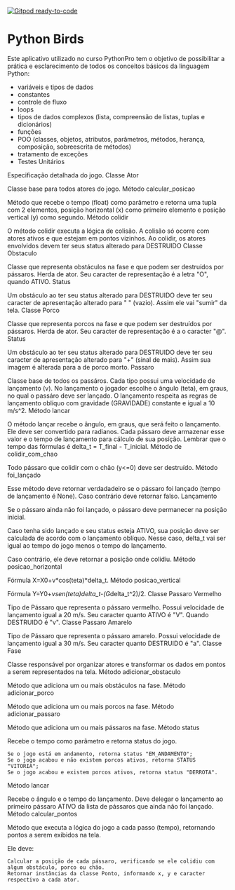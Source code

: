 [![Gitpod ready-to-code](https://img.shields.io/badge/Gitpod-ready--to--code-blue?logo=gitpod)](https://gitpod.io/#https://github.com/pythonprobr/pythonbirds)

Python Birds
===========

Este aplicativo  utilizado no curso PythonPro tem o objetivo de possibilitar a  prática e
esclarecimento de todos os conceitos básicos  da linguagem Python:
* variáveis e tipos de dados
* constantes
* controle de fluxo
* loops
* tipos de dados complexos (lista, compreensão de listas, tuplas e dicionários)
* funções
* POO (classes, objetos, atributos, parâmetros, métodos, herança, composição, sobreescrita de métodos)
* tratamento de exceções
* Testes Unitários


Especificação detalhada do jogo.
Classe Ator

Classe base para todos atores do jogo.
Método calcular_posicao

Método que recebe o tempo (float) como parâmetro e retorna uma tupla com 2 elementos, posição horizontal (x) como primeiro elemento e posição vertical (y) como segundo.
Método colidir

O método colidir executa a lógica de colisão. A colisão só ocorre com atores ativos e que estejam em pontos vizinhos. Ao colidir, os atores envolvidos devem ter seus status alterado para DESTRUIDO
Classe Obstaculo

Classe que representa obstáculos na fase e que podem ser destruídos por pássaros. Herda de ator. Seu caracter de representação é a letra "O", quando ATIVO.
Status

Um obstáculo ao ter seu status alterado para DESTRUIDO deve ter seu caracter de apresentação alterado para " " (vazio). Assim ele vai "sumir" da tela.
Classe Porco

Classe que representa porcos na fase e que podem ser destruídos por pássaros. Herda de ator. Seu caracter de representação é a o caracter "@".
Status

Um obstáculo ao ter seu status alterado para DESTRUIDO deve ter seu caracter de apresentação alterado para "+" (sinal de mais). Assim sua imagem é alterada para a de porco morto.
Passaro

Classe base de todos os passáros. Cada tipo possui uma velocidade de lançamento (v). No lançamento o jogador escolhe o ângulo (teta), em graus, no qual o passáro deve ser lançado. O lançamento respeita as regras de lançamento oblíquo com gravidade (GRAVIDADE) constante e igual a 10 m/s^2.
Método lancar

O método lançar recebe o ângulo, em graus, que será feito o lançamento. Ele deve ser convertido para radianos. Cada pássaro deve armazenar esse valor e o tempo de lançamento para cálculo de sua posíção. Lembrar que o tempo das fórmulas é delta_t = T_final - T_inicial.
Método de colidir_com_chao

Todo pássaro que colidir com o chão (y<=0) deve ser destruído.
Método foi_lançado

Esse método deve retornar verdadadeiro se o pássaro foi lançado (tempo de lançamento é None). Caso contrário deve retornar falso.
Lançamento

Se o pássaro ainda não foi lançado, o pássaro deve permanecer na posição inicial.

Caso tenha sido lançado e seu status esteja ATIVO, sua posição deve ser calculada de acordo com o lançamento oblíquo. Nesse caso, delta_t vai ser igual ao tempo do jogo menos o tempo do lançamento.

Caso contrário, ele deve retornar a posição onde colidiu.
Método posicao_horizontal

Fórmula X=X0+v*cos(teta)*delta_t.
Método posicao_vertical

Fórmula Y=Y0+v*sen(teta)delta_t-(G*delta_t^2)/2.
Classe Passaro Vermelho

Tipo de Pássaro que representa o pássaro vermelho. Possui velocidade de lançamento igual a 20 m/s. Seu caracter quanto ATIVO é "V". Quando DESTRUIDO é "v".
Classe Passaro Amarelo

Tipo de Pássaro que representa o pássaro amarelo. Possui velocidade de lançamento igual a 30 m/s. Seu caracter quanto DESTRUIDO é "a".
Classe Fase

Classe responsável por organizar atores e transformar os dados em pontos a serem representados na tela.
Método adicionar_obstaculo

Método que adiciona um ou mais obstáculos na fase.
Método adicionar_porco

Método que adiciona um ou mais porcos na fase.
Método adicionar_passaro

Método que adiciona um ou mais pássaros na fase.
Método status

Recebe o tempo como parâmetro e retorna status do jogo.

    Se o jogo está em andamento, retorna status "EM_ANDAMENTO";
    Se o jogo acabou e não existem porcos ativos, retorna STATUS "VITORIA";
    Se o jogo acabou e existem porcos ativos, retorna status "DERROTA".

Método lancar

Recebe o ângulo e o tempo do lançamento. Deve delegar o lançamento ao primeiro pássaro ATIVO da lista de pássaros que ainda não foi lançado.
Método calcular_pontos

Método que executa a lógica do jogo a cada passo (tempo), retornando pontos a serem exibidos na tela.

Ele deve:

    Calcular a posição de cada pássaro, verificando se ele colidiu com algum obstáculo, porco ou chão.
    Retornar instâncias da classe Ponto, informando x, y e caracter respectivo a cada ator.
